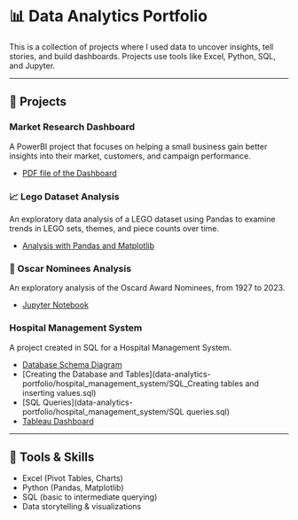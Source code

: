 # 📊 Data Analytics Portfolio

This is a collection of projects where I used data to uncover insights, tell stories, and build dashboards. Projects use tools like Excel, Python, SQL, and Jupyter.

---

## 📁 Projects

### Market Research Dashboard
A PowerBI project that focuses on helping a small business gain better insights into their market, customers, and campaign performance.
- [PDF file of the Dashboard](data-analytics-portfolio/market_research/Market_Research.pdf)

### 📈 Lego Dataset Analysis
An exploratory data analysis of a LEGO dataset using Pandas to examine trends in LEGO sets, themes, and piece counts over time.
- [Analysis with Pandas and Matplotlib](data-analytics-portfolio/lego_dataset_analysis/Lego_Dataset_Analysis.ipynb)

### 👥 Oscar Nominees Analysis
An exploratory analysis of the Oscard Award Nominees, from 1927 to 2023.
- [Jupyter Notebook](data-analytics-portfolio/oscar_nominees_analysis/Oscars.ipynb)

### Hospital Management System
A project created in SQL for a Hospital Management System.
- [Database Schema Diagram](data-analytics-portfolio/hospital_management_system/HMS_diagram.png)
- [Creating the Database and Tables](data-analytics-portfolio/hospital_management_system/SQL_Creating tables and inserting values.sql)
- [SQL Queries](data-analytics-portfolio/hospital_management_system/SQL queries.sql)
- [Tableau Dashboard](https://public.tableau.com/app/profile/adam.nagy1854/viz/HospitalManagementSystemDashboard/Dashboard1?publish=yes)

---

## 🧰 Tools & Skills
- Excel (Pivot Tables, Charts)
- Python (Pandas, Matplotlib)
- SQL (basic to intermediate querying)
- Data storytelling & visualizations
